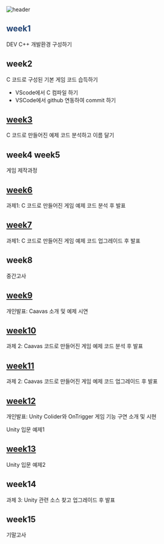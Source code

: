 
![header](https://capsule-render.vercel.app/api?type=wave&color=132043&height=300&section=header&text=Game%20Programming%20Notepad&fontSize=50&fontColor=F1B4BB)



## <span style="color:1F4172"> week1 </span>
DEV C++ 개발환경 구성하기 

## week2
C 코드로 구성된 기본 게임 코드 습득하기
- VScode에서 C 컴파일 하기
- VSCode에서 github 연동하여 commit 하기

## [week3](https://github.com/kimguppy/game/tree/main/week3)
C 코드로 만들어진 예제 코드 분석하고 이름 달기

## week4 week5
게임 제작과정

## [week6](https://github.com/kimguppy/game/tree/main/week6)
과제1: C 코드로 만들어진 게임 예제 코드 분석 후 발표

## [week7](https://github.com/kimguppy/game/tree/main/week7)
과제1:  C 코드로 만들어진 게임 예제 코드 업그레이드 후 발표

## week8
중간고사

## [week9](https://github.com/kimguppy/game/tree/main/week9)
개인발표: Caavas 소개 및 예제 시연

## [week10](https://github.com/kimguppy/game/tree/main/week10)
과제 2: Caavas 코드로 만들어진 게임 예제 코드 분석 후 발표

## [week11](https://github.com/kimguppy/game/tree/main/week11)
과제 2: Caavas 코드로 만들어진 게임 예제 코드 업그레이드 후 발표

## [week12](https://github.com/kimguppy/game/tree/main/week12)
개인발표: Unity Colider와 OnTrigger 게임 기능 구연 소개 및 시현

Unity 입문 예제1

## [week13](https://github.com/kimguppy/game/tree/main/week13)
Unity 입문 예제2

## week14
과제 3: Unity 관련 소스 찾고 업그레이드 후 발표

## week15
기말고사
